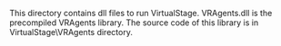 This directory contains dll files to run VirtualStage.
VRAgents.dll is the precompiled VRAgents library. 
The source code of this library is in VirtualStage\VRAgents directory.

